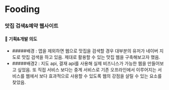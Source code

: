 # Fooding
### 맛집 검색&예약 웹사이트


#### :dart: 기획&개발 의도
* #####배경 : 앱을 제외하면 웹으로 맛집을 검색할 경우 대부분의 유저가 네이버 지도로 맛집 검색을 하고 있음. 제대로 활용할 수 있는 맛집 웹을 구축해보고자 했음.
* #####배경2 : 지도 api, 결재 api를 사용해 실제 비즈니스가 가능한 웹을 만들어보고 싶었음. 또 직접 서비스 보다는 중계 서비스로 기존 오프라인에서 이루어지는 서비스를 웹에서 보다 효과적으로 사용할 수 있도록 웹의 강점을 살릴 수 있는 요소를 찾았음. 
